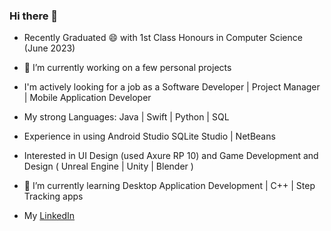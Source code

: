 ### Hi there 👋

- Recently Graduated 😄 with 1st Class Honours in Computer Science (June 2023)
- 🔭 I’m currently working on a few personal projects
- I'm actively looking for a job as a Software Developer | Project Manager | Mobile Application Developer
- My strong Languages: Java | Swift | Python | SQL
- Experience in using Android Studio  SQLite Studio | NetBeans 
- Interested in UI Design (used Axure RP 10) and Game Development and Design ( Unreal Engine | Unity | Blender )
- 🌱 I’m currently learning Desktop Application Development | C++ | Step Tracking apps



- My [LinkedIn](www.linkedin.com/in/aisana-zharmagambetova-7161181bb)
<!--
**AZet16/AZet16** is a ✨ _special_ ✨ repository because its `README.md` (this file) appears on your GitHub profile.

Here are some ideas to get you started:

- 🔭 I’m currently working on ...
- 🌱 I’m currently learning ...
- 👯 I’m looking to collaborate on ...
- 🤔 I’m looking for help with ...
- 💬 Ask me about ...
- 📫 How to reach me: ...
- 😄 Pronouns: ...
- ⚡ Fun fact: ...
-->
